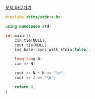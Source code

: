 [문제 바로가기](https://boj.kr/24264)

```c++
#include <bits/stdc++.h>

using namespace std;

int main(){
    cin.tie(NULL);
    cout.tie(NULL);
    ios_base::sync_with_stdio(false);

    long long N;
    cin >> N;

    cout << N * N << "\n";
    cout << 2 << "\n";

    return 0;
}
```